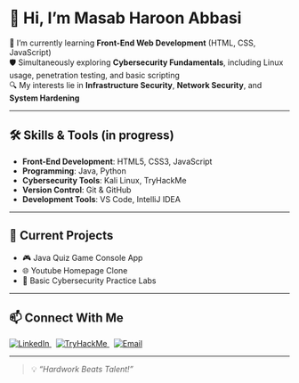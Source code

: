 # 👋 Hi, I’m Masab Haroon Abbasi

🌱 I’m currently learning **Front-End Web Development** (HTML, CSS, JavaScript)  
🛡️ Simultaneously exploring **Cybersecurity Fundamentals**, including Linux usage, penetration testing, and basic scripting  
🔍 My interests lie in **Infrastructure Security**, **Network Security**, and **System Hardening**

---

## 🛠️ Skills & Tools (in progress)
- **Front-End Development**: HTML5, CSS3, JavaScript  
- **Programming**: Java, Python  
- **Cybersecurity Tools**: Kali Linux, TryHackMe  
- **Version Control**: Git & GitHub  
- **Development Tools**: VS Code, IntelliJ IDEA  

---

## 📂 Current Projects
- 🎮 Java Quiz Game Console App  
- 🌐 Youtube Homepage Clone 
- 🔐 Basic Cybersecurity Practice Labs  

---

## 📫 Connect With Me

<a href="https://www.linkedin.com/in/masab-haroon-abbasi-91808b361" target="_blank">
  <img src="https://img.shields.io/badge/LinkedIn-0A66C2?style=for-the-badge&logo=linkedin&logoColor=white" alt="LinkedIn" />
</a>
&nbsp;
<a href="https://tryhackme.com/p/Masab" target="_blank">
  <img src="https://img.shields.io/badge/TryHackMe-212C42?style=for-the-badge&logo=tryhackme&logoColor=white&labelColor=red" alt="TryHackMe" />
</a>
&nbsp;
<a href="mailto:masababbasi850@gmail.com">
  <img src="https://img.shields.io/badge/Email-D14836?style=for-the-badge&logo=gmail&logoColor=white" alt="Email" />
</a>

---

> 💡 *“Hardwork Beats Talent!”*
